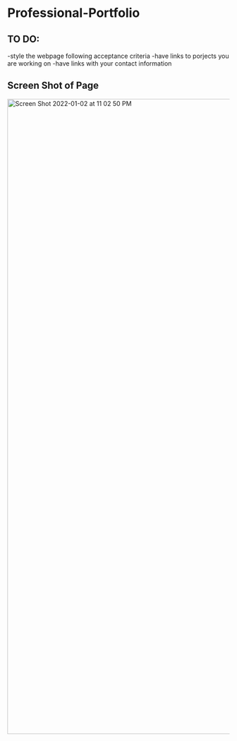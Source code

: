 # Professional-Portfolio


## TO DO:
-style the webpage following acceptance criteria
-have links to porjects you are working on 
-have links with your contact information


## Screen Shot of Page
<img width="1440" alt="Screen Shot 2022-01-02 at 11 02 50 PM" src="https://user-images.githubusercontent.com/92960832/147898955-6f42a687-ac0f-4f9f-846c-40fb61ccb01f.png">


